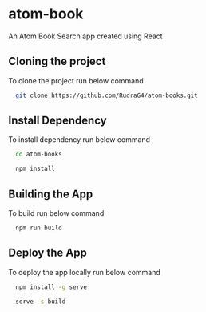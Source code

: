 
# atom-book

An Atom Book Search app created using React


## Cloning the project

To clone the project run below command

```bash
  git clone https://github.com/RudraG4/atom-books.git
```

## Install Dependency

To install dependency run below command

```bash
  cd atom-books

  npm install
```

## Building the App

To build run below command

```bash
  npm run build
```

## Deploy the App

To deploy the app locally run below command

```bash
  npm install -g serve

  serve -s build
```